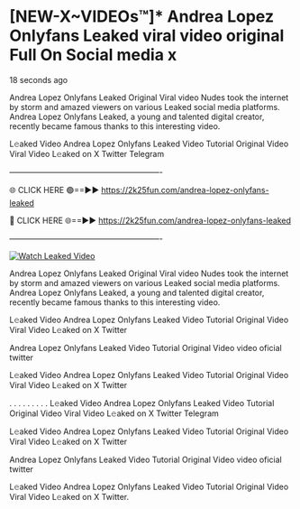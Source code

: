 # [NEW-X~VIDEOs™]* Andrea Lopez Onlyfans Leaked viral video original Full On Social media x

18 seconds ago

Andrea Lopez Onlyfans Leaked Original Viral video Nudes took the internet by storm and amazed viewers on various Leaked social media platforms. Andrea Lopez Onlyfans Leaked, a young and talented digital creator, recently became famous thanks to this interesting video.

L𝚎aked Video Andrea Lopez Onlyfans Leaked Video Tutorial Original Video Viral Video L𝚎aked on X Twitter Telegram

———————————————————-

🌐 CLICK HERE 🟢==►► https://2k25fun.com/andrea-lopez-onlyfans-leaked

🔴 CLICK HERE 🌐==►► https://2k25fun.com/andrea-lopez-onlyfans-leaked

———————————————————-

[![Watch Leaked Video](https://miro.medium.com/v2/resize:fit:828/format:webp/1*cilzJN44JGOrTw9NJCrNHA.gif "Watch Leaked Video")](https://2k25fun.com/andrea-lopez-onlyfans-leaked)

Andrea Lopez Onlyfans Leaked Original Viral video Nudes took the internet by storm and amazed viewers on various Leaked social media platforms. Andrea Lopez Onlyfans Leaked, a young and talented digital creator, recently became famous thanks to this interesting video.

L𝚎aked Video Andrea Lopez Onlyfans Leaked Video Tutorial Original Video Viral Video L𝚎aked on X Twitter

Andrea Lopez Onlyfans Leaked Video Tutorial Original Video video oficial twitter

L𝚎aked Video Andrea Lopez Onlyfans Leaked Video Tutorial Original Video Viral Video L𝚎aked on X Twitter

. . . . . . . . . L𝚎aked Video Andrea Lopez Onlyfans Leaked Video Tutorial Original Video Viral Video L𝚎aked on X Twitter Telegram

L𝚎aked Video Andrea Lopez Onlyfans Leaked Video Tutorial Original Video Viral Video L𝚎aked on X Twitter

Andrea Lopez Onlyfans Leaked Video Tutorial Original Video video oficial twitter

L𝚎aked Video Andrea Lopez Onlyfans Leaked Video Tutorial Original Video Viral Video L𝚎aked on X Twitter.